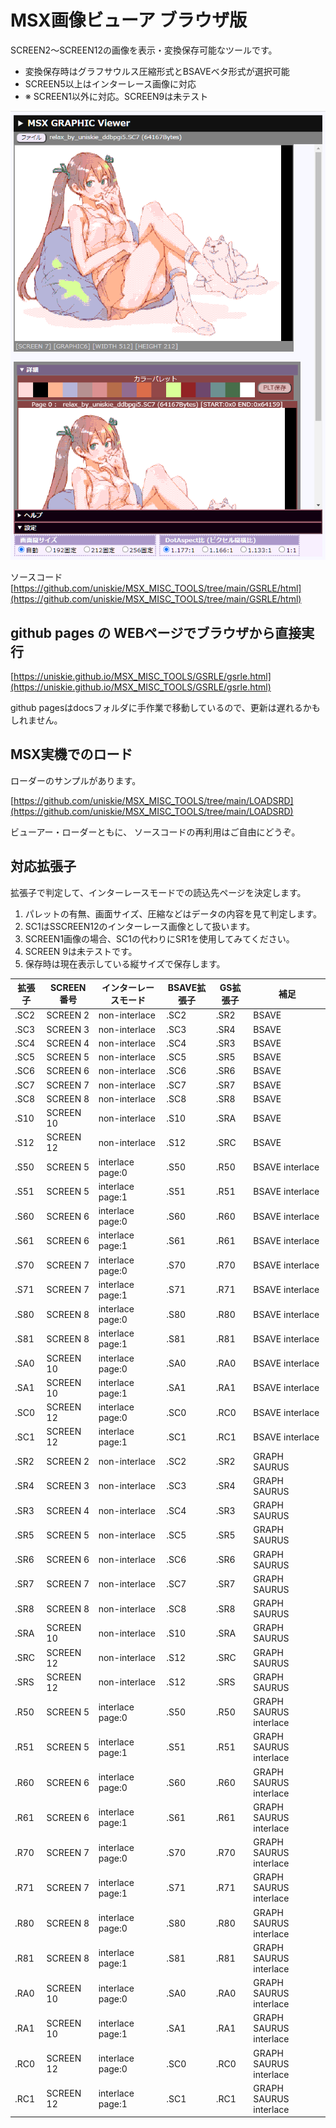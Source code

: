 # MSX画像ビューア ブラウザ版

SCREEN2～SCREEN12の画像を表示・変換保存可能なツールです。

- 変換保存時はグラフサウルス圧縮形式とBSAVEベタ形式が選択可能
- SCREEN5以上はインターレース画像に対応
- ※ SCREEN1以外に対応。SCREEN9は未テスト

![プレビュー](gsrle_html_preview.png)

ソースコード  
[https://github.com/uniskie/MSX_MISC_TOOLS/tree/main/GSRLE/html](https://github.com/uniskie/MSX_MISC_TOOLS/tree/main/GSRLE/html)

## github pages の WEBページでブラウザから直接実行

[https://uniskie.github.io/MSX_MISC_TOOLS/GSRLE/gsrle.html](https://uniskie.github.io/MSX_MISC_TOOLS/GSRLE/gsrle.html)

github pagesはdocsフォルダに手作業で移動しているので、更新は遅れるかもしれません。

## MSX実機でのロード

ローダーのサンプルがあります。

[https://github.com/uniskie/MSX_MISC_TOOLS/tree/main/LOADSRD](https://github.com/uniskie/MSX_MISC_TOOLS/tree/main/LOADSRD)

ビューアー・ローダーともに、
ソースコードの再利用はご自由にどうぞ。

## 対応拡張子

拡張子で判定して、インターレースモードでの読込先ページを決定します。

1. パレットの有無、画面サイズ、圧縮などはデータの内容を見て判定します。
2. SC1はSSCREEN12のインターレース画像として扱います。
3. SCREEN1画像の場合、SC1の代わりにSR1を使用してみてください。
4. SCREEN 9は未テストです。
5. 保存時は現在表示している縦サイズで保存します。

| 拡張子 | SCREEN番号 | インターレースモード | BSAVE拡張子 | GS拡張子 | 補足 |
|---|---|---|---|---|---|
| .SC2 | SCREEN  2 | non-interlace    | .SC2 |.SR2 | BSAVE
| .SC3 | SCREEN  3 | non-interlace    | .SC3 |.SR4 | BSAVE
| .SC4 | SCREEN  4 | non-interlace    | .SC4 |.SR3 | BSAVE
| .SC5 | SCREEN  5 | non-interlace    | .SC5 |.SR5 | BSAVE
| .SC6 | SCREEN  6 | non-interlace    | .SC6 |.SR6 | BSAVE
| .SC7 | SCREEN  7 | non-interlace    | .SC7 |.SR7 | BSAVE
| .SC8 | SCREEN  8 | non-interlace    | .SC8 |.SR8 | BSAVE
| .S10 | SCREEN 10 | non-interlace    | .S10 |.SRA | BSAVE
| .S12 | SCREEN 12 | non-interlace    | .S12 |.SRC | BSAVE
| .S50 | SCREEN  5 | interlace page:0 | .S50 |.R50 | BSAVE interlace
| .S51 | SCREEN  5 | interlace page:1 | .S51 |.R51 | BSAVE interlace
| .S60 | SCREEN  6 | interlace page:0 | .S60 |.R60 | BSAVE interlace
| .S61 | SCREEN  6 | interlace page:1 | .S61 |.R61 | BSAVE interlace
| .S70 | SCREEN  7 | interlace page:0 | .S70 |.R70 | BSAVE interlace
| .S71 | SCREEN  7 | interlace page:1 | .S71 |.R71 | BSAVE interlace
| .S80 | SCREEN  8 | interlace page:0 | .S80 |.R80 | BSAVE interlace
| .S81 | SCREEN  8 | interlace page:1 | .S81 |.R81 | BSAVE interlace
| .SA0 | SCREEN 10 | interlace page:0 | .SA0 |.RA0 | BSAVE interlace
| .SA1 | SCREEN 10 | interlace page:1 | .SA1 |.RA1 | BSAVE interlace
| .SC0 | SCREEN 12 | interlace page:0 | .SC0 |.RC0 | BSAVE interlace
| .SC1 | SCREEN 12 | interlace page:1 | .SC1 |.RC1 | BSAVE interlace
| .SR2 | SCREEN  2 | non-interlace    | .SC2 |.SR2 | GRAPH SAURUS
| .SR4 | SCREEN  3 | non-interlace    | .SC3 |.SR4 | GRAPH SAURUS
| .SR3 | SCREEN  4 | non-interlace    | .SC4 |.SR3 | GRAPH SAURUS
| .SR5 | SCREEN  5 | non-interlace    | .SC5 |.SR5 | GRAPH SAURUS
| .SR6 | SCREEN  6 | non-interlace    | .SC6 |.SR6 | GRAPH SAURUS
| .SR7 | SCREEN  7 | non-interlace    | .SC7 |.SR7 | GRAPH SAURUS
| .SR8 | SCREEN  8 | non-interlace    | .SC8 |.SR8 | GRAPH SAURUS
| .SRA | SCREEN 10 | non-interlace    | .S10 |.SRA | GRAPH SAURUS
| .SRC | SCREEN 12 | non-interlace    | .S12 |.SRC | GRAPH SAURUS
| .SRS | SCREEN 12 | non-interlace    | .S12 |.SRS | GRAPH SAURUS
| .R50 | SCREEN  5 | interlace page:0 | .S50 |.R50 | GRAPH SAURUS interlace
| .R51 | SCREEN  5 | interlace page:1 | .S51 |.R51 | GRAPH SAURUS interlace
| .R60 | SCREEN  6 | interlace page:0 | .S60 |.R60 | GRAPH SAURUS interlace
| .R61 | SCREEN  6 | interlace page:1 | .S61 |.R61 | GRAPH SAURUS interlace
| .R70 | SCREEN  7 | interlace page:0 | .S70 |.R70 | GRAPH SAURUS interlace
| .R71 | SCREEN  7 | interlace page:1 | .S71 |.R71 | GRAPH SAURUS interlace
| .R80 | SCREEN  8 | interlace page:0 | .S80 |.R80 | GRAPH SAURUS interlace
| .R81 | SCREEN  8 | interlace page:1 | .S81 |.R81 | GRAPH SAURUS interlace
| .RA0 | SCREEN 10 | interlace page:0 | .SA0 |.RA0 | GRAPH SAURUS interlace
| .RA1 | SCREEN 10 | interlace page:1 | .SA1 |.RA1 | GRAPH SAURUS interlace
| .RC0 | SCREEN 12 | interlace page:0 | .SC0 |.RC0 | GRAPH SAURUS interlace
| .RC1 | SCREEN 12 | interlace page:1 | .SC1 |.RC1 | GRAPH SAURUS interlace


